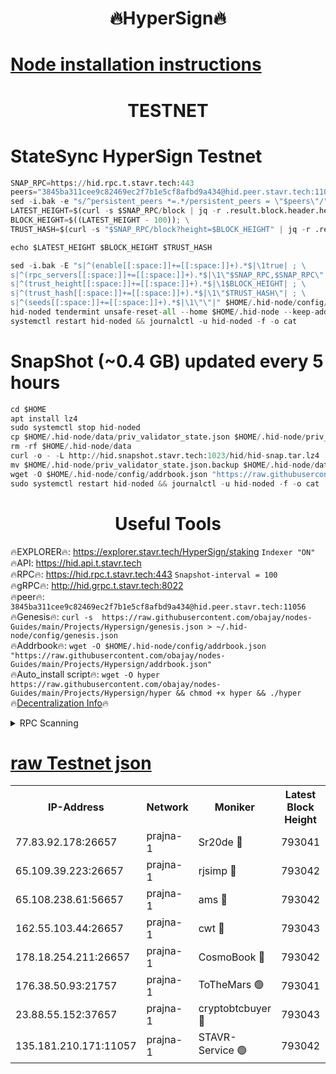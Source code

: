 <h1 align="center"> 🔥HyperSign🔥</h1>

[Node installation instructions](https://github.com/obajay/nodes-Guides/tree/main/Projects/Hypersign)
=

<h1 align="center"> TESTNET</h1>

# StateSync HyperSign Testnet
```python
SNAP_RPC=https://hid.rpc.t.stavr.tech:443
peers="3845ba311cee9c82469ec2f7b1e5cf8afbd9a434@hid.peer.stavr.tech:11056"
sed -i.bak -e "s/^persistent_peers *=.*/persistent_peers = \"$peers\"/" $HOME/.hid-node/config/config.toml
LATEST_HEIGHT=$(curl -s $SNAP_RPC/block | jq -r .result.block.header.height); \
BLOCK_HEIGHT=$((LATEST_HEIGHT - 100)); \
TRUST_HASH=$(curl -s "$SNAP_RPC/block?height=$BLOCK_HEIGHT" | jq -r .result.block_id.hash)

echo $LATEST_HEIGHT $BLOCK_HEIGHT $TRUST_HASH

sed -i.bak -E "s|^(enable[[:space:]]+=[[:space:]]+).*$|\1true| ; \
s|^(rpc_servers[[:space:]]+=[[:space:]]+).*$|\1\"$SNAP_RPC,$SNAP_RPC\"| ; \
s|^(trust_height[[:space:]]+=[[:space:]]+).*$|\1$BLOCK_HEIGHT| ; \
s|^(trust_hash[[:space:]]+=[[:space:]]+).*$|\1\"$TRUST_HASH\"| ; \
s|^(seeds[[:space:]]+=[[:space:]]+).*$|\1\"\"|" $HOME/.hid-node/config/config.toml
hid-noded tendermint unsafe-reset-all --home $HOME/.hid-node --keep-addr-book
systemctl restart hid-noded && journalctl -u hid-noded -f -o cat
```
# SnapShot (~0.4 GB) updated every 5 hours
```python
cd $HOME
apt install lz4
sudo systemctl stop hid-noded
cp $HOME/.hid-node/data/priv_validator_state.json $HOME/.hid-node/priv_validator_state.json.backup
rm -rf $HOME/.hid-node/data
curl -o - -L http://hid.snapshot.stavr.tech:1023/hid/hid-snap.tar.lz4 | lz4 -c -d - | tar -x -C $HOME/.hid-node --strip-components 2
mv $HOME/.hid-node/priv_validator_state.json.backup $HOME/.hid-node/data/priv_validator_state.json
wget -O $HOME/.hid-node/config/addrbook.json "https://raw.githubusercontent.com/obajay/nodes-Guides/main/Projects/Hypersign/addrbook.json"
sudo systemctl restart hid-noded && journalctl -u hid-noded -f -o cat
```

 <h1 align="center"> Useful Tools</h1>

🔥EXPLORER🔥:      https://explorer.stavr.tech/HyperSign/staking        `Indexer "ON"` \
🔥API:             https://hid.api.t.stavr.tech \
🔥RPC🔥:           https://hid.rpc.t.stavr.tech:443              `Snapshot-interval = 100` \
🔥gRPC🔥:          http://hid.grpc.t.stavr.tech:8022 \
🔥peer🔥:          `3845ba311cee9c82469ec2f7b1e5cf8afbd9a434@hid.peer.stavr.tech:11056` \
🔥Genesis🔥:     ```curl -s  https://raw.githubusercontent.com/obajay/nodes-Guides/main/Projects/Hypersign/genesis.json > ~/.hid-node/config/genesis.json``` \
🔥Addrbook🔥:    ```wget -O $HOME/.hid-node/config/addrbook.json "https://raw.githubusercontent.com/obajay/nodes-Guides/main/Projects/Hypersign/addrbook.json"``` \
🔥Auto_install script🔥: ```wget -O hyper https://raw.githubusercontent.com/obajay/nodes-Guides/main/Projects/Hypersign/hyper && chmod +x hyper && ./hyper``` \
🔥[Decentralization Info](https://github.com/obajay/StateSync-snapshots/tree/main/Projects/Hypersign/Decentralization)🔥

<details>
<summary>RPC Scanning</summary>

<h2 align="center"> We scan nodes in real time every 4 hours. And we provide the final result of RPC endpoints.
We cannot influence the operation of these nodes in any way. </h2>


```python
If Voting Power is higher than 0 --> then the Node is a validator of the network and may be subject to attack and be a potential threat to the chain.
```
```python
We marked such validators with a red symbol
```

</details>

[raw Testnet json](https://rpc-check.hypert.stavr.tech/hypert/rpc-hypert-result.json)
=

<table><tr><th>IP-Address</th><th>Network</th><th>Moniker</th><th>Latest Block Height</th><th>Earliest Block Height</th><th>Catching Up</th><th>Tx Index</th><th>Voting Power</th><th>Scan Time</th></tr><tr><td>77.83.92.178:26657</td><td>prajna-1</td><td>Sr20de 🔴</td><td>793041</td><td>1</td><td>False</td><td>on</td><td>1080256</td><td>2024-02-10T03:35:12.388070573UTC</td></tr><tr><td>65.109.39.223:26657</td><td>prajna-1</td><td>rjsimp 🔴</td><td>793042</td><td>1</td><td>False</td><td>on</td><td>1167807</td><td>2024-02-10T03:35:16.057560096UTC</td></tr><tr><td>65.108.238.61:56657</td><td>prajna-1</td><td>ams 🔴</td><td>793042</td><td>1</td><td>False</td><td>on</td><td>1206924</td><td>2024-02-10T03:35:20.882592955UTC</td></tr><tr><td>162.55.103.44:26657</td><td>prajna-1</td><td>cwt 🔴</td><td>793043</td><td>1</td><td>False</td><td>on</td><td>989833</td><td>2024-02-10T03:35:23.562296577UTC</td></tr><tr><td>178.18.254.211:26657</td><td>prajna-1</td><td>CosmoBook 🔴</td><td>793042</td><td>108201</td><td>False</td><td>on</td><td>990495</td><td>2024-02-10T03:35:20.511134225UTC</td></tr><tr><td>176.38.50.93:21757</td><td>prajna-1</td><td>ToTheMars 🟢</td><td>793041</td><td>635201</td><td>False</td><td>on</td><td>0</td><td>2024-02-10T03:35:13.705504593UTC</td></tr><tr><td>23.88.55.152:37657</td><td>prajna-1</td><td>cryptobtcbuyer 🔴</td><td>793043</td><td>693043</td><td>False</td><td>on</td><td>1192535</td><td>2024-02-10T03:35:23.799637815UTC</td></tr><tr><td>135.181.210.171:11057</td><td>prajna-1</td><td>STAVR-Service 🟢</td><td>793042</td><td>791101</td><td>False</td><td>on</td><td>0</td><td>2024-02-10T03:35:21.245455280UTC</td></tr></table>
